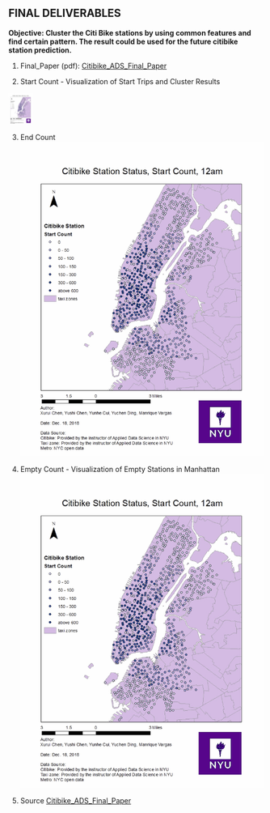 ## FINAL DELIVERABLES

**Objective: Cluster the Citi Bike stations by using common features and find certain pattern. The result could be used for the future citibike  station prediction.**

1. Final_Paper (pdf):
[Citibike_ADS_Final_Paper](https://github.com/mv1742/CitiBike_Usage_Prediction_Model-1/blob/master/FINAL/Citibike_ADS.pdf)

2. Start Count - Visualization of Start Trips and Cluster Results
<img src="https://github.com/mv1742/CitiBike_Usage_Prediction_Model-1/blob/master/FINAL/start.gif" width="48">


3. End Count
![gif](start.gif)

4. Empty Count - Visualization of Empty Stations in Manhattan
![gif](start.gif)

5. Source
[Citibike_ADS_Final_Paper](https://github.com/mv1742/CitiBike_Usage_Prediction_Model-1/blob/master/FINAL/GIS%20image%20and%20file%20for%20images.zip)
